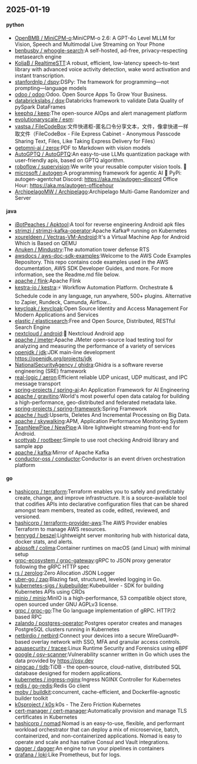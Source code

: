 ## 2025-01-19

#### python
* [OpenBMB / MiniCPM-o](https://github.com/OpenBMB/MiniCPM-o):MiniCPM-o 2.6: A GPT-4o Level MLLM for Vision, Speech and Multimodal Live Streaming on Your Phone
* [benbusby / whoogle-search](https://github.com/benbusby/whoogle-search):A self-hosted, ad-free, privacy-respecting metasearch engine
* [KoljaB / RealtimeSTT](https://github.com/KoljaB/RealtimeSTT):A robust, efficient, low-latency speech-to-text library with advanced voice activity detection, wake word activation and instant transcription.
* [stanfordnlp / dspy](https://github.com/stanfordnlp/dspy):DSPy: The framework for programming—not prompting—language models
* [odoo / odoo](https://github.com/odoo/odoo):Odoo. Open Source Apps To Grow Your Business.
* [databrickslabs / dqx](https://github.com/databrickslabs/dqx):Databricks framework to validate Data Quality of pySpark DataFrames
* [keephq / keep](https://github.com/keephq/keep):The open-source AIOps and alert management platform
* [evolutionaryscale / esm](https://github.com/evolutionaryscale/esm):
* [vastsa / FileCodeBox](https://github.com/vastsa/FileCodeBox):文件快递柜-匿名口令分享文本，文件，像拿快递一样取文件（FileCodeBox - File Express Cabinet - Anonymous Passcode Sharing Text, Files, Like Taking Express Delivery for Files）
* [getomni-ai / zerox](https://github.com/getomni-ai/zerox):PDF to Markdown with vision models
* [AutoGPTQ / AutoGPTQ](https://github.com/AutoGPTQ/AutoGPTQ):An easy-to-use LLMs quantization package with user-friendly apis, based on GPTQ algorithm.
* [roboflow / supervision](https://github.com/roboflow/supervision):We write your reusable computer vision tools. 💜
* [microsoft / autogen](https://github.com/microsoft/autogen):A programming framework for agentic AI 🤖 PyPi: autogen-agentchat Discord: https://aka.ms/autogen-discord Office Hour: https://aka.ms/autogen-officehour
* [ArchipelagoMW / Archipelago](https://github.com/ArchipelagoMW/Archipelago):Archipelago Multi-Game Randomizer and Server

#### java
* [iBotPeaches / Apktool](https://github.com/iBotPeaches/Apktool):A tool for reverse engineering Android apk files
* [strimzi / strimzi-kafka-operator](https://github.com/strimzi/strimzi-kafka-operator):Apache Kafka® running on Kubernetes
* [xoureldeen / Vectras-VM-Android](https://github.com/xoureldeen/Vectras-VM-Android):It's a Virtual Machine App for Android Which is Based on QEMU
* [Anuken / Mindustry](https://github.com/Anuken/Mindustry):The automation tower defense RTS
* [awsdocs / aws-doc-sdk-examples](https://github.com/awsdocs/aws-doc-sdk-examples):Welcome to the AWS Code Examples Repository. This repo contains code examples used in the AWS documentation, AWS SDK Developer Guides, and more. For more information, see the Readme.md file below.
* [apache / flink](https://github.com/apache/flink):Apache Flink
* [kestra-io / kestra](https://github.com/kestra-io/kestra):⚡ Workflow Automation Platform. Orchestrate & Schedule code in any language, run anywhere, 500+ plugins. Alternative to Zapier, Rundeck, Camunda, Airflow...
* [keycloak / keycloak](https://github.com/keycloak/keycloak):Open Source Identity and Access Management For Modern Applications and Services
* [elastic / elasticsearch](https://github.com/elastic/elasticsearch):Free and Open Source, Distributed, RESTful Search Engine
* [nextcloud / android](https://github.com/nextcloud/android):📱 Nextcloud Android app
* [apache / jmeter](https://github.com/apache/jmeter):Apache JMeter open-source load testing tool for analyzing and measuring the performance of a variety of services
* [openjdk / jdk](https://github.com/openjdk/jdk):JDK main-line development https://openjdk.org/projects/jdk
* [NationalSecurityAgency / ghidra](https://github.com/NationalSecurityAgency/ghidra):Ghidra is a software reverse engineering (SRE) framework
* [real-logic / aeron](https://github.com/real-logic/aeron):Efficient reliable UDP unicast, UDP multicast, and IPC message transport
* [spring-projects / spring-ai](https://github.com/spring-projects/spring-ai):An Application Framework for AI Engineering
* [apache / gravitino](https://github.com/apache/gravitino):World's most powerful open data catalog for building a high-performance, geo-distributed and federated metadata lake.
* [spring-projects / spring-framework](https://github.com/spring-projects/spring-framework):Spring Framework
* [apache / hudi](https://github.com/apache/hudi):Upserts, Deletes And Incremental Processing on Big Data.
* [apache / skywalking](https://github.com/apache/skywalking):APM, Application Performance Monitoring System
* [TeamNewPipe / NewPipe](https://github.com/TeamNewPipe/NewPipe):A libre lightweight streaming front-end for Android.
* [scottyab / rootbeer](https://github.com/scottyab/rootbeer):Simple to use root checking Android library and sample app
* [apache / kafka](https://github.com/apache/kafka):Mirror of Apache Kafka
* [conductor-oss / conductor](https://github.com/conductor-oss/conductor):Conductor is an event driven orchestration platform

#### go
* [hashicorp / terraform](https://github.com/hashicorp/terraform):Terraform enables you to safely and predictably create, change, and improve infrastructure. It is a source-available tool that codifies APIs into declarative configuration files that can be shared amongst team members, treated as code, edited, reviewed, and versioned.
* [hashicorp / terraform-provider-aws](https://github.com/hashicorp/terraform-provider-aws):The AWS Provider enables Terraform to manage AWS resources.
* [henrygd / beszel](https://github.com/henrygd/beszel):Lightweight server monitoring hub with historical data, docker stats, and alerts.
* [abiosoft / colima](https://github.com/abiosoft/colima):Container runtimes on macOS (and Linux) with minimal setup
* [grpc-ecosystem / grpc-gateway](https://github.com/grpc-ecosystem/grpc-gateway):gRPC to JSON proxy generator following the gRPC HTTP spec
* [rs / zerolog](https://github.com/rs/zerolog):Zero Allocation JSON Logger
* [uber-go / zap](https://github.com/uber-go/zap):Blazing fast, structured, leveled logging in Go.
* [kubernetes-sigs / kubebuilder](https://github.com/kubernetes-sigs/kubebuilder):Kubebuilder - SDK for building Kubernetes APIs using CRDs
* [minio / minio](https://github.com/minio/minio):MinIO is a high-performance, S3 compatible object store, open sourced under GNU AGPLv3 license.
* [grpc / grpc-go](https://github.com/grpc/grpc-go):The Go language implementation of gRPC. HTTP/2 based RPC
* [zalando / postgres-operator](https://github.com/zalando/postgres-operator):Postgres operator creates and manages PostgreSQL clusters running in Kubernetes
* [netbirdio / netbird](https://github.com/netbirdio/netbird):Connect your devices into a secure WireGuard®-based overlay network with SSO, MFA and granular access controls.
* [aquasecurity / tracee](https://github.com/aquasecurity/tracee):Linux Runtime Security and Forensics using eBPF
* [google / osv-scanner](https://github.com/google/osv-scanner):Vulnerability scanner written in Go which uses the data provided by https://osv.dev
* [pingcap / tidb](https://github.com/pingcap/tidb):TiDB - the open-source, cloud-native, distributed SQL database designed for modern applications.
* [kubernetes / ingress-nginx](https://github.com/kubernetes/ingress-nginx):Ingress NGINX Controller for Kubernetes
* [redis / go-redis](https://github.com/redis/go-redis):Redis Go client
* [moby / buildkit](https://github.com/moby/buildkit):concurrent, cache-efficient, and Dockerfile-agnostic builder toolkit
* [k0sproject / k0s](https://github.com/k0sproject/k0s):k0s - The Zero Friction Kubernetes
* [cert-manager / cert-manager](https://github.com/cert-manager/cert-manager):Automatically provision and manage TLS certificates in Kubernetes
* [hashicorp / nomad](https://github.com/hashicorp/nomad):Nomad is an easy-to-use, flexible, and performant workload orchestrator that can deploy a mix of microservice, batch, containerized, and non-containerized applications. Nomad is easy to operate and scale and has native Consul and Vault integrations.
* [dagger / dagger](https://github.com/dagger/dagger):An engine to run your pipelines in containers
* [grafana / loki](https://github.com/grafana/loki):Like Prometheus, but for logs.
